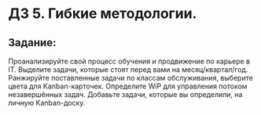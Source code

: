 # ДЗ 5. Гибкие методологии.
## Задание:
Проанализируйте свой процесс обучения и продвижение по карьере в IT.
Выделите задачи, которые стоят перед вами на месяц/квартал/год.
Ранжируйте поставленные задачи по классам обслуживания, выберите цвета для Kanban-карточек.
Определите WiP для управления потоком незавершённых задач.
Добавьте задачи, которые вы определили, на личную Kanban-доску.